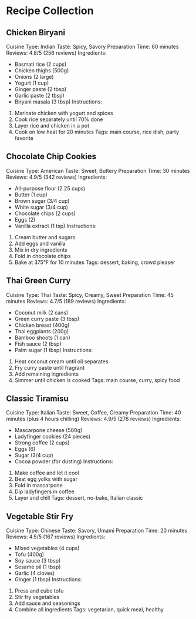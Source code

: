 # Recipe Collection

## Chicken Biryani
Cuisine Type: Indian
Taste: Spicy, Savory
Preparation Time: 60 minutes
Reviews: 4.8/5 (256 reviews)
Ingredients:
- Basmati rice (2 cups)
- Chicken thighs (500g)
- Onions (2 large)
- Yogurt (1 cup)
- Ginger paste (2 tbsp)
- Garlic paste (2 tbsp)
- Biryani masala (3 tbsp)
Instructions:
1. Marinate chicken with yogurt and spices
2. Cook rice separately until 70% done
3. Layer rice and chicken in a pot
4. Cook on low heat for 20 minutes
Tags: main course, rice dish, party favorite

## Chocolate Chip Cookies
Cuisine Type: American
Taste: Sweet, Buttery
Preparation Time: 30 minutes
Reviews: 4.9/5 (342 reviews)
Ingredients:
- All-purpose flour (2.25 cups)
- Butter (1 cup)
- Brown sugar (3/4 cup)
- White sugar (3/4 cup)
- Chocolate chips (2 cups)
- Eggs (2)
- Vanilla extract (1 tsp)
Instructions:
1. Cream butter and sugars
2. Add eggs and vanilla
3. Mix in dry ingredients
4. Fold in chocolate chips
5. Bake at 375°F for 10 minutes
Tags: dessert, baking, crowd pleaser

## Thai Green Curry
Cuisine Type: Thai
Taste: Spicy, Creamy, Sweet
Preparation Time: 45 minutes
Reviews: 4.7/5 (189 reviews)
Ingredients:
- Coconut milk (2 cans)
- Green curry paste (3 tbsp)
- Chicken breast (400g)
- Thai eggplants (200g)
- Bamboo shoots (1 can)
- Fish sauce (2 tbsp)
- Palm sugar (1 tbsp)
Instructions:
1. Heat coconut cream until oil separates
2. Fry curry paste until fragrant
3. Add remaining ingredients
4. Simmer until chicken is cooked
Tags: main course, curry, spicy food

## Classic Tiramisu
Cuisine Type: Italian
Taste: Sweet, Coffee, Creamy
Preparation Time: 40 minutes (plus 4 hours chilling)
Reviews: 4.9/5 (278 reviews)
Ingredients:
- Mascarpone cheese (500g)
- Ladyfinger cookies (24 pieces)
- Strong coffee (2 cups)
- Eggs (6)
- Sugar (3/4 cup)
- Cocoa powder (for dusting)
Instructions:
1. Make coffee and let it cool
2. Beat egg yolks with sugar
3. Fold in mascarpone
4. Dip ladyfingers in coffee
5. Layer and chill
Tags: dessert, no-bake, Italian classic

## Vegetable Stir Fry
Cuisine Type: Chinese
Taste: Savory, Umami
Preparation Time: 20 minutes
Reviews: 4.5/5 (167 reviews)
Ingredients:
- Mixed vegetables (4 cups)
- Tofu (400g)
- Soy sauce (3 tbsp)
- Sesame oil (1 tbsp)
- Garlic (4 cloves)
- Ginger (1 tbsp)
Instructions:
1. Press and cube tofu
2. Stir fry vegetables
3. Add sauce and seasonings
4. Combine all ingredients
Tags: vegetarian, quick meal, healthy